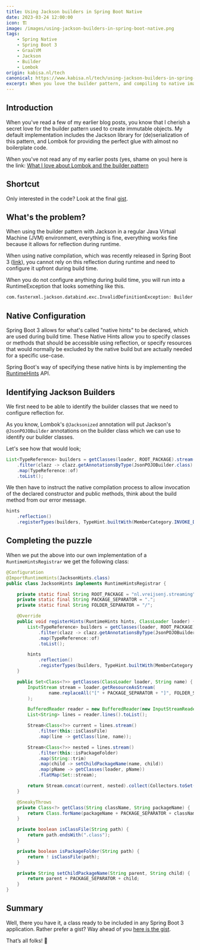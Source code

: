 ```yaml
---
title: Using Jackson builders in Spring Boot Native
date: 2023-03-24 12:00:00
icon: 🏗️
image: /images/using-jackson-builders-in-spring-boot-native.png
tags: 
    - Spring Native
    - Spring Boot 3
    - GraalVM
    - Jackson
    - Builder
    - Lombok
origin: kabisa.nl/tech
canonical: https://www.kabisa.nl/tech/using-jackson-builders-in-spring-boot-native/
excerpt: When you love the builder pattern, and compiling to native images as much as me, you need this Jackson configuration in your Spring Boot 3 application.
---
```


## Introduction

When you've read a few of my earlier blog posts, you know that I cherish a secret love for the builder pattern used to create immutable objects. My default implementation includes the Jackson library for (de)serialization of this pattern, and Lombok for providing the perfect glue with almost no boilerplate code.

When you've not read any of my earlier posts (yes, shame on you) here is the link: [What I love about Lombok and the builder pattern](/2022/01/17/what-i-love-about-lombok-and-the-builder-pattern/)

## Shortcut
Only interested in the code? Look at the final [gist](https://gist.github.com/VR4J/0b30b2d04f95ab37d867353ebcda3e81).

## What's the problem?
When using the builder pattern with Jackson in a regular Java Virtual Machine (JVM) environment, everything is fine, everything works fine because it allows for reflection during runtime.

When using native compilation, which was recently released in Spring Boot 3 ([link](https://spring.io/blog/2022/09/26/native-support-in-spring-boot-3-0-0-m5)), you cannot rely on this reflection during runtime and need to configure it upfront during build time.

When you do not configure anything during build time, you will run into a RuntimeException that looks something like this.
```sh
com.fasterxml.jackson.databind.exc.InvalidDefinitionException: Builder class nl.vreijsenj.blog.Movie$Builder does not have build method (name: 'build')
```

## Native Configuration
Spring Boot 3 allows for what's called "native hints" to be declared, which are used during build time. These Native Hints allow you to specify classes or methods that should be accessible using reflection, or specify resources that would normally be excluded by the native build but are actually needed for a specific use-case.

Spring Boot's way of specifying these native hints is by implementing the [RuntimeHints](https://docs.spring.io/spring-framework/docs/6.0.0/reference/html/core.html#aot-hints) API.

## Identifying Jackson Builders
We first need to be able to identify the builder classes that we need to configure reflection for.

As you know, Lombok's `@Jacksonized` annotation will put Jackson's `@JsonPOJOBuilder` annotations on the builder class which we can use to identify our builder classes. 

Let's see how that would look;

```java
List<TypeReference> builders = getClasses(loader, ROOT_PACKAGE).stream()
    .filter(clazz -> clazz.getAnnotationsByType(JsonPOJOBuilder.class).length > 0)
    .map(TypeReference::of)
    .toList();
```

We then have to instruct the native compilation process to allow invocation of the declared constructor and public methods, think about the build method from our error message.

```java
hints
    .reflection()
    .registerTypes(builders, TypeHint.builtWith(MemberCategory.INVOKE_DECLARED_CONSTRUCTORS, MemberCategory.INVOKE_PUBLIC_METHODS))
```

## Completing the puzzle
When we put the above into our own implementation of a `RuntimeHintsRegistrar` we get the following class:

```java
@Configuration
@ImportRuntimeHints(JacksonHints.class)
public class JacksonHints implements RuntimeHintsRegistrar {

    private static final String ROOT_PACKAGE = "nl.vreijsenj.streaming";
    private static final String PACKAGE_SEPARATOR = ".";
    private static final String FOLDER_SEPARATOR = "/";

    @Override
    public void registerHints(RuntimeHints hints, ClassLoader loader) {
        List<TypeReference> builders = getClasses(loader, ROOT_PACKAGE).stream()
            .filter(clazz -> clazz.getAnnotationsByType(JsonPOJOBuilder.class).length > 0)
            .map(TypeReference::of)
            .toList();

        hints
            .reflection()
            .registerTypes(builders, TypeHint.builtWith(MemberCategory.INVOKE_DECLARED_CONSTRUCTORS, MemberCategory.INVOKE_PUBLIC_METHODS))
    }

    public Set<Class<?>> getClasses(ClassLoader loader, String name) {
        InputStream stream = loader.getResourceAsStream(
                name.replaceAll("[" + PACKAGE_SEPARATOR + "]", FOLDER_SEPARATOR)
        );

        BufferedReader reader = new BufferedReader(new InputStreamReader(stream));
        List<String> lines = reader.lines().toList();

        Stream<Class<?>> current = lines.stream()
            .filter(this::isClassFile)
            .map(line -> getClass(line, name));

        Stream<Class<?>> nested = lines.stream()
            .filter(this::isPackageFolder)
            .map(String::trim)
            .map(child -> setChildPackageName(name, child))
            .map(pName -> getClasses(loader, pName))
            .flatMap(Set::stream);

        return Stream.concat(current, nested).collect(Collectors.toSet());
    }

    @SneakyThrows
    private Class<?> getClass(String className, String packageName) {
        return Class.forName(packageName + PACKAGE_SEPARATOR + className.substring(0, className.lastIndexOf(PACKAGE_SEPARATOR)));
    }

    private boolean isClassFile(String path) {
        return path.endsWith(".class");
    }

    private boolean isPackageFolder(String path) {
        return ! isClassFile(path);
    }

    private String setChildPackageName(String parent, String child) {
        return parent + PACKAGE_SEPARATOR + child;
    }
}
```

## Summary
Well, there you have it, a class ready to be included in any Spring Boot 3 application.
Rather prefer a gist? Way ahead of you [here is the gist](https://gist.github.com/VR4J/0b30b2d04f95ab37d867353ebcda3e81).

That’s all folks! 👋